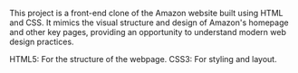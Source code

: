This project is a front-end clone of the Amazon website built using HTML and CSS. 
It mimics the visual structure and design of Amazon's homepage and other key pages, providing an opportunity to understand modern web design practices.

HTML5: For the structure of the webpage.
CSS3: For styling and layout.



